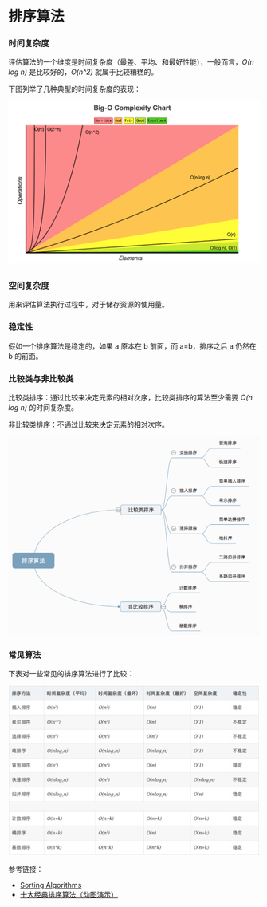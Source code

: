 # 排序算法

### 时间复杂度

评估算法的一个维度是时间复杂度（最差、平均、和最好性能），一般而言，_O(n log n)_ 是比较好的，_O(n^2)_ 就属于比较糟糕的。

下图列举了几种典型的时间复杂度的表现：

![Sort_01](Sort_01.png)

### 空间复杂度

用来评估算法执行过程中，对于储存资源的使用量。

### 稳定性

假如一个排序算法是稳定的，如果 a 原本在 b 前面，而 a=b，排序之后 a 仍然在 b 的前面。

### 比较类与非比较类

比较类排序：通过比较来决定元素的相对次序，比较类排序的算法至少需要 _O(n log n)_ 的时间复杂度。

非比较类排序：不通过比较来决定元素的相对次序。

![Sort_02](Sort_02.png)


### 常见算法

下表对一些常见的排序算法进行了比较：

![Sort_03](Sort_03.png)


参考链接：

- [Sorting Algorithms](https://frontend.turing.io/lessons/module-4/sorting-algorithms.html?ads_cmpid=6451354298&ads_adid=76255849919&ads_matchtype=b&ads_network=g&ads_creative=378056926252&utm_term=&ads_targetid=dsa-19959388920&utm_campaign=&utm_source=adwords&utm_medium=ppc&ttv=2&gclid=Cj0KCQjwiYL3BRDVARIsAF9E4GdhlXUgY18SD5-GVukVFmz08dUqgt_yrIOXEGDGd5vlvz18zdXXuYMaAvA3EALw_wcB)
- [十大经典排序算法（动图演示）](https://www.cnblogs.com/onepixel/p/7674659.html)